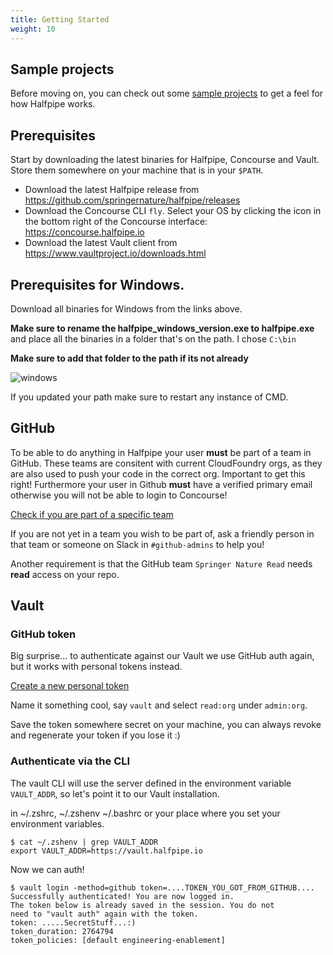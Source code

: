 ```yaml
---
title: Getting Started
weight: 10
---
```


## Sample projects

Before moving on, you can check out some [sample projects](https://github.com/springernature/halfpipe-examples) to get a feel for how Halfpipe works.

## Prerequisites


Start by downloading the latest binaries for Halfpipe, Concourse and Vault. Store them somewhere on your machine that is in your `$PATH`.

- Download the latest Halfpipe release from <https://github.com/springernature/halfpipe/releases>
- Download the Concourse CLI `fly`. Select your OS by clicking the icon in the bottom right of the Concourse interface:  <https://concourse.halfpipe.io>
- Download the latest Vault client from <https://www.vaultproject.io/downloads.html>

## Prerequisites for Windows.

Download all binaries for Windows from the links above.

**Make sure to rename the halfpipe_windows_version.exe to halfpipe.exe** and place all the binaries in a folder that's on the path. I chose `C:\bin`

**Make sure to add that folder to the path if its not already**

![windows](/images/windows.png)

If you updated your path make sure to restart any instance of CMD.

## GitHub

To be able to do anything in Halfpipe your user **must** be part of a team in GitHub. These teams are consitent with current CloudFoundry orgs, as they are also used to push your code in the correct org. Important to get this right! Furthermore your user in Github **must** have a verified primary email otherwise you will not be able to login to Concourse!

[Check if you are part of a specific team](https://github.com/orgs/springernature/teams)

If you are not yet in a team you wish to be part of, ask a friendly person in that team or someone on Slack in `#github-admins` to help you!

Another requirement is that the GitHub team `Springer Nature Read` needs **read** access on your repo.

## Vault

### GitHub token

Big surprise... to authenticate against our Vault we use GitHub auth again, but it works with personal tokens instead.

[Create a new personal token](https://github.com/settings/tokens/new)

Name it something cool, say `vault` and select `read:org` under `admin:org`.

Save the token somewhere secret on your machine, you can always revoke and regenerate your token if you lose it :)

### Authenticate via the CLI
The vault CLI will use the server defined in the environment variable `VAULT_ADDR`, so let's point it to our Vault installation.

 in ~/.zshrc, ~/.zshenv ~/.bashrc or your place where you set your environment variables.
```
$ cat ~/.zshenv | grep VAULT_ADDR
export VAULT_ADDR=https://vault.halfpipe.io
```

Now we can auth!

```
$ vault login -method=github token=....TOKEN_YOU_GOT_FROM_GITHUB....
Successfully authenticated! You are now logged in.
The token below is already saved in the session. You do not
need to "vault auth" again with the token.
token: .....SecretStuff...:)
token_duration: 2764794
token_policies: [default engineering-enablement]
```
